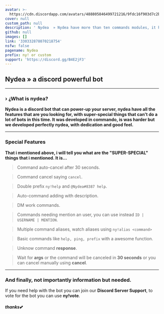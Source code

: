 ```yaml
---
avatar: >-
  https://cdn.discordapp.com/avatars/488805846499721216/9fdc16f903d7c2bdf9da3e9646095878.png?size=2048
cover: null
custom_path: null
description: ' Nydea  » Nydea have more than ten commands modules, it have all in one. The bot that you look in your dreams, it''s here.'
github: null
images: []
link: '330332878070218754'
nsfw: false
pagename: Nydea
prefix: ny! or custom
support: 'https://discord.gg/B4E2jF3'
---
```

## Nydea » a discord powerful bot

---

### › ¿What is nydea? 

**Nydea is a discord bot that can power-up your server, nydea have all the features that are you looking for, with super-special things that can't do a lot of bots in this time. It was developed in commando, is was harder but we developed perfectly nydea, with dedication and good feel.**

---

### Special Features

**That i mentioned above, i will tell you what are the "SUPER-SPECIAL" things that i mentioned. It is...**

> Command auto-cancel after 30 seconds.

> Command cancel saying `cancel`.

> Double prefix `ny!help` and `@Nydea#8387 help`.

> Auto-command adding with description.

> DM work commands.

> Commands needing mention an user, you can use instead `ID | USERNAME | MENTION`.

> Multiple command aliases, watch aliases using `ny!alias <command>`

> Basic commands like `help, ping, prefix` with a awesome function.

> Unknow command **response**.

> Wait for **args** or the command will be canceled in **30 seconds** or you can cancel manually using **cancel**.

---

### And finally, not importantly information but needed.

If you need help with the bot you can join our **Discord Server Support**, to vote for the bot you can use **ny!vote**.

##### thanks💕
